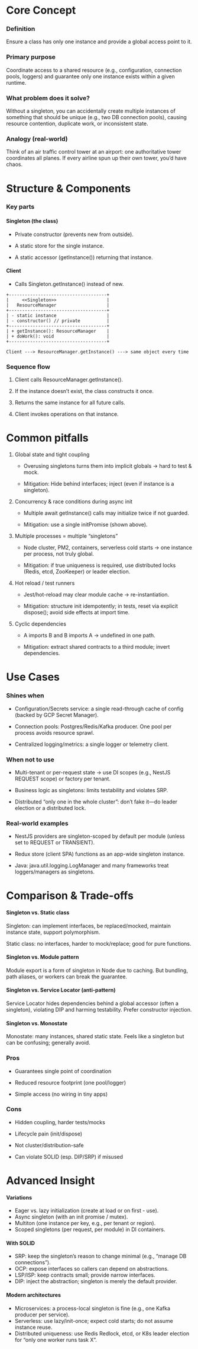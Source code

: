 # Core Concept

### Definition

Ensure a class has only one instance and provide a global access point to it.

### Primary purpose

Coordinate access to a shared resource (e.g., configuration, connection pools, loggers) and guarantee only one instance exists within a given runtime.

### What problem does it solve?

Without a singleton, you can accidentally create multiple instances of something that should be unique (e.g., two DB connection pools), causing resource contention, duplicate work, or inconsistent state.

### Analogy (real-world)

Think of an air traffic control tower at an airport: one authoritative tower coordinates all planes. If every airline spun up their own tower, you’d have chaos.

# Structure & Components

### Key parts

#### Singleton (the class)

- Private constructor (prevents new from outside).

- A static store for the single instance.

- A static accessor (getInstance()) returning that instance.

#### Client

- Calls Singleton.getInstance() instead of new.

```
+-------------------------------------+
|     <<Singleton>>                   |
|   ResourceManager                   |
+-------------------------------------+
| - static instance                   |
| - constructor() // private          |
+-------------------------------------+
| + getInstance(): ResourceManager    |
| + doWork(): void                    |
+-------------------------------------+

Client ---> ResourceManager.getInstance() ---> same object every time
```

### Sequence flow

1. Client calls ResourceManager.getInstance().

2. If the instance doesn’t exist, the class constructs it once.

3. Returns the same instance for all future calls.

4. Client invokes operations on that instance.

# Common pitfalls

1. Global state and tight coupling

   - Overusing singletons turns them into implicit globals → hard to test & mock.

   - Mitigation: Hide behind interfaces; inject (even if instance is a singleton).

2. Concurrency & race conditions during async init

   - Multiple await getInstance() calls may initialize twice if not guarded.

   - Mitigation: use a single initPromise (shown above).

3. Multiple processes = multiple “singletons”

   - Node cluster, PM2, containers, serverless cold starts → one instance per process, not truly global.

   - Mitigation: if true uniqueness is required, use distributed locks (Redis, etcd, ZooKeeper) or leader election.

4. Hot reload / test runners

   - Jest/hot-reload may clear module cache → re-instantiation.

   - Mitigation: structure init idempotently; in tests, reset via explicit dispose(); avoid side effects at import time.

5. Cyclic dependencies

   - A imports B and B imports A → undefined in one path.

   - Mitigation: extract shared contracts to a third module; invert dependencies.

# Use Cases

### Shines when

- Configuration/Secrets service: a single read-through cache of config (backed by GCP Secret Manager).

- Connection pools: Postgres/Redis/Kafka producer. One pool per process avoids resource sprawl.

- Centralized logging/metrics: a single logger or telemetry client.

### When not to use

- Multi-tenant or per-request state → use DI scopes (e.g., NestJS REQUEST scope) or factory per tenant.

- Business logic as singletons: limits testability and violates SRP.

- Distributed “only one in the whole cluster”: don’t fake it—do leader election or a distributed lock.

### Real-world examples

- NestJS providers are singleton-scoped by default per module (unless set to REQUEST or TRANSIENT).

- Redux store (client SPA) functions as an app-wide singleton instance.

- Java: java.util.logging.LogManager and many frameworks treat loggers/managers as singletons.

# Comparison & Trade-offs

#### Singleton vs. Static class

Singleton: can implement interfaces, be replaced/mocked, maintain instance state, support polymorphism.

Static class: no interfaces, harder to mock/replace; good for pure functions.

#### Singleton vs. Module pattern

Module export is a form of singleton in Node due to caching. But bundling, path aliases, or workers can break the guarantee.

#### Singleton vs. Service Locator (anti-pattern)

Service Locator hides dependencies behind a global accessor (often a singleton), violating DIP and harming testability. Prefer constructor injection.

#### Singleton vs. Monostate

Monostate: many instances, shared static state. Feels like a singleton but can be confusing; generally avoid.

### Pros

- Guarantees single point of coordination

- Reduced resource footprint (one pool/logger)

- Simple access (no wiring in tiny apps)

### Cons

- Hidden coupling, harder tests/mocks

- Lifecycle pain (init/dispose)

- Not cluster/distribution-safe

- Can violate SOLID (esp. DIP/SRP) if misused

# Advanced Insight

#### Variations

- Eager vs. lazy initialization (create at load or on first - use).
- Async singleton (with an init promise / mutex).
- Multiton (one instance per key, e.g., per tenant or region).
- Scoped singletons (per request, per module) in DI containers.

#### With SOLID

- SRP: keep the singleton’s reason to change minimal (e.g., “manage DB connections”).
- OCP: expose interfaces so callers can depend on abstractions.
- LSP/ISP: keep contracts small; provide narrow interfaces.
- DIP: inject the abstraction; singleton is merely the default provider.

#### Modern architectures

- Microservices: a process-local singleton is fine (e.g., one Kafka producer per service).
- Serverless: use lazy/init-once; expect cold starts; do not assume instance reuse.
- Distributed uniqueness: use Redis Redlock, etcd, or K8s leader election for “only one worker runs task X”.
